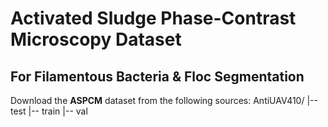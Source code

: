 # Activated Sludge Phase-Contrast Microscopy Dataset
## For Filamentous Bacteria & Floc Segmentation​​
Download the **ASPCM** dataset from the following sources:
AntiUAV410/
    |-- test
    |-- train
    |-- val
